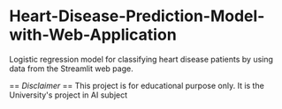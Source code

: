 # Heart-Disease-Prediction-Model-with-Web-Application
Logistic regression model for classifying heart disease patients by using data from the Streamlit web page. 

== *Disclaimer* ==
This project is for educational purpose only. It is the University's project in AI subject

